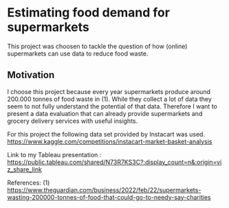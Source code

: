 # Estimating food demand for supermarkets
This project was choosen to tackle the question of how (online) supermarkets can use data to reduce food waste.

## Motivation
I choose this project because every year supermarkets produce around 200.000 tonnes of food waste in (1). While they collect a lot of data they seem to not fully understand the potential of that data. Therefore I want to present a data evaluation that can already provide supermarkets and grocery delivery services with useful insights.

For this project the following data set provided by Instacart was used. https://www.kaggle.com/competitions/instacart-market-basket-analysis

Link to my Tableau presentation : https://public.tableau.com/shared/N73R7KS3C?:display_count=n&:origin=viz_share_link

References:
(1) https://www.theguardian.com/business/2022/feb/22/supermarkets-wasting-200000-tonnes-of-food-that-could-go-to-needy-say-charities
